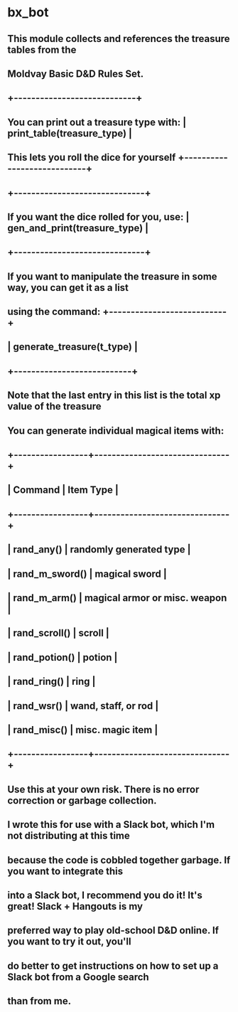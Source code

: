 # bx_bot

## This module collects and references the treasure tables from the
##   Moldvay Basic D&D Rules Set.
##
##                                           +----------------------------+   
## You can print out a treasure type with:   | print_table(treasure_type) |
## This lets you roll the dice for yourself  +----------------------------+
##
##                                           +------------------------------+
## If you want the dice rolled for you, use: | gen_and_print(treasure_type) |
##                                           +------------------------------+
##
## If you want to manipulate the treasure in some way, you can get it as a list
##   using the command: +---------------------------+
##                      | generate_treasure(t_type) |
##                      +---------------------------+
## Note that the last entry in this list is the total xp value of the treasure
##
##
## You can generate individual magical items with:
##   +-----------------+-------------------------------+
##   |         Command | Item Type                     |
##   +-----------------+-------------------------------+
##   |      rand_any() | randomly generated type       |
##   |  rand_m_sword() | magical sword                 |
##   |    rand_m_arm() | magical armor or misc. weapon |
##   |   rand_scroll() | scroll                        |
##   |   rand_potion() | potion                        |
##   |     rand_ring() | ring                          |
##   |      rand_wsr() | wand, staff, or rod           |
##   |     rand_misc() | misc. magic item              |
##   +-----------------+-------------------------------+
##
##
## Use this at your own risk. There is no error correction or garbage collection.
## I wrote this for use with a Slack bot, which I'm not distributing at this time
##   because the code is cobbled together garbage. If you want to integrate this
##   into a Slack bot, I recommend you do it! It's great! Slack + Hangouts is my
##   preferred way to play old-school D&D online. If you want to try it out, you'll
##   do better to get instructions on how to set up a Slack bot from a Google search
##   than from me.
